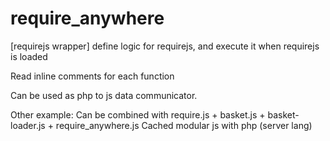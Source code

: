require_anywhere
================

[requirejs wrapper] define logic for requirejs, and execute it when requirejs is loaded

Read inline comments for each function

Can be used as php to js data communicator.

Other example: Can be combined with require.js + basket.js + basket-loader.js + require_anywhere.js
Cached modular js with php (server lang) 
